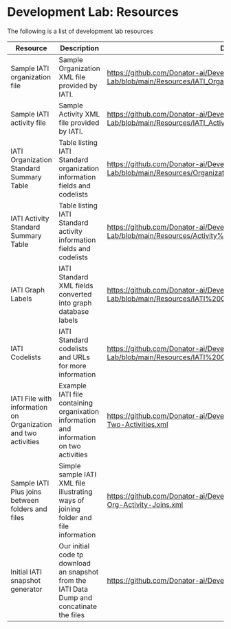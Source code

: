 # Development Lab: Resources

The following is a list of development lab resources

| Resource  | Description | Description |
| ------------- | ------------- | ------------- |
| Sample IATI organization file  | Sample Organization XML file provided by IATI.   | https://github.com/Donator-ai/Development-Lab/blob/main/Resources/IATI_Organization.xml  |
| Sample IATI activity file  | Sample Activity XML file provided by IATI.   | https://github.com/Donator-ai/Development-Lab/blob/main/Resources/IATI_Activity.xml  |
| IATI Organization Standard Summary Table  | Table listing IATI Standard organization information fields and codelists  | https://github.com/Donator-ai/Development-Lab/blob/main/Resources/Organization%20Standard%20Summary%20Table.csv  |
| IATI Activity Standard Summary Table  | Table listing IATI Standard activity information fields and codelists  | https://github.com/Donator-ai/Development-Lab/blob/main/Resources/Activity%20Standard%20Summary%20Table.csv  |
| IATI Graph Labels  | IATI Standard XML fields converted into graph database labels  | https://github.com/Donator-ai/Development-Lab/blob/main/Resources/IATI%20Graph%20Labels.csv  |
| IATI Codelists  | IATI Standard codelists and URLs for more information | https://github.com/Donator-ai/Development-Lab/blob/main/Resources/IATI%20Codelists.csv  |
| IATI File with information on Organization and two activities  | Example IATI file containing organixation information and information on two activities  | https://github.com/Donator-ai/Development-Lab/blob/main/Resources/Org-Two-Activities.xml  |
| Sample IATI Plus joins between folders and files  | Simple sample IATI XML file illustrating ways of joining folder and file information  | https://github.com/Donator-ai/Development-Lab/blob/main/Resources/Folder-Org-Activity-Joins.xml  |
| Initial IATI snapshot generator | Our initial code tp download an snapshot from the IATI Data Dump and concatinate the files | https://github.com/Donator-ai/Development-Lab/blob/main/Resources/main.py |

